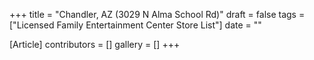 +++
title = "Chandler, AZ (3029 N Alma School Rd)"
draft = false
tags = ["Licensed Family Entertainment Center Store List"]
date = ""

[Article]
contributors = []
gallery = []
+++